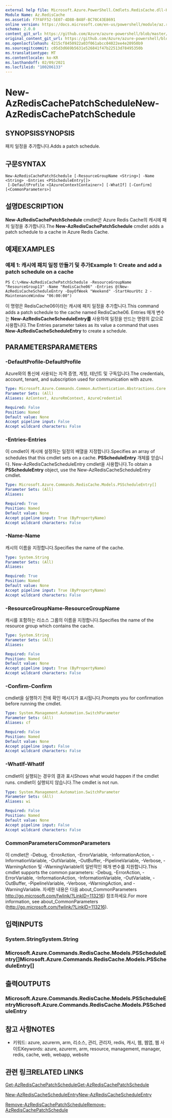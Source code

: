 ```yaml
---
external help file: Microsoft.Azure.PowerShell.Cmdlets.RedisCache.dll-Help.xml
Module Name: Az.RedisCache
ms.assetid: F7FAFF52-5E07-4D88-B48F-BC70C43E8691
online version: https://docs.microsoft.com/en-us/powershell/module/az.rediscache/new-azrediscachepatchschedule
schema: 2.0.0
content_git_url: https://github.com/Azure/azure-powershell/blob/master/src/RedisCache/RedisCache/help/New-AzRedisCachePatchSchedule.md
original_content_git_url: https://github.com/Azure/azure-powershell/blob/master/src/RedisCache/RedisCache/help/New-AzRedisCachePatchSchedule.md
ms.openlocfilehash: 4215cf8450922a03f061abcc04022ee4e20950b9
ms.sourcegitcommit: c05d3d669b5631e526841f47b22513d78495350b
ms.translationtype: MT
ms.contentlocale: ko-KR
ms.lasthandoff: 02/09/2021
ms.locfileid: "100206133"
---
```

# <span data-ttu-id="f0fbf-101">New-AzRedisCachePatchSchedule</span><span class="sxs-lookup"><span data-stu-id="f0fbf-101">New-AzRedisCachePatchSchedule</span></span>

## <span data-ttu-id="f0fbf-102">SYNOPSIS</span><span class="sxs-lookup"><span data-stu-id="f0fbf-102">SYNOPSIS</span></span>
<span data-ttu-id="f0fbf-103">패치 일정을 추가합니다.</span><span class="sxs-lookup"><span data-stu-id="f0fbf-103">Adds a patch schedule.</span></span>

## <span data-ttu-id="f0fbf-104">구문</span><span class="sxs-lookup"><span data-stu-id="f0fbf-104">SYNTAX</span></span>

```
New-AzRedisCachePatchSchedule [-ResourceGroupName <String>] -Name <String> -Entries <PSScheduleEntry[]>
 [-DefaultProfile <IAzureContextContainer>] [-WhatIf] [-Confirm] [<CommonParameters>]
```

## <span data-ttu-id="f0fbf-105">설명</span><span class="sxs-lookup"><span data-stu-id="f0fbf-105">DESCRIPTION</span></span>
<span data-ttu-id="f0fbf-106">**New-AzRedisCachePatchSchedule** cmdlet은 Azure Redis Cache의 캐시에 패치 일정을 추가합니다.</span><span class="sxs-lookup"><span data-stu-id="f0fbf-106">The **New-AzRedisCachePatchSchedule** cmdlet adds a patch schedule to a cache in Azure Redis Cache.</span></span>

## <span data-ttu-id="f0fbf-107">예제</span><span class="sxs-lookup"><span data-stu-id="f0fbf-107">EXAMPLES</span></span>

### <span data-ttu-id="f0fbf-108">예제 1: 캐시에 패치 일정 만들기 및 추가</span><span class="sxs-lookup"><span data-stu-id="f0fbf-108">Example 1: Create and add a patch schedule on a cache</span></span>
```
PS C:\>New-AzRedisCachePatchSchedule -ResourceGroupName "ResourceGroup13" -Name "RedisCache06" -Entries @(New-AzRedisCacheScheduleEntry -DayOfWeek "Weekend" -StartHourUtc 2 -MaintenanceWindow "06:00:00")
```

<span data-ttu-id="f0fbf-109">이 명령은 RedisCache06이라는 캐시에 패치 일정을 추가합니다.</span><span class="sxs-lookup"><span data-stu-id="f0fbf-109">This command adds a patch schedule to the cache named RedisCache06.</span></span>
<span data-ttu-id="f0fbf-110">Entries 매개 변수는 **New-AzRedisCacheScheduleEntry를** 사용하여 일정을 만드는 명령의 값으로 사용합니다.</span><span class="sxs-lookup"><span data-stu-id="f0fbf-110">The Entries parameter takes as its value a command that uses **New-AzRedisCacheScheduleEntry** to create a schedule.</span></span>

## <span data-ttu-id="f0fbf-111">PARAMETERS</span><span class="sxs-lookup"><span data-stu-id="f0fbf-111">PARAMETERS</span></span>

### <span data-ttu-id="f0fbf-112">-DefaultProfile</span><span class="sxs-lookup"><span data-stu-id="f0fbf-112">-DefaultProfile</span></span>
<span data-ttu-id="f0fbf-113">Azure와의 통신에 사용되는 자격 증명, 계정, 테넌트 및 구독입니다.</span><span class="sxs-lookup"><span data-stu-id="f0fbf-113">The credentials, account, tenant, and subscription used for communication with azure.</span></span>

```yaml
Type: Microsoft.Azure.Commands.Common.Authentication.Abstractions.Core.IAzureContextContainer
Parameter Sets: (All)
Aliases: AzContext, AzureRmContext, AzureCredential

Required: False
Position: Named
Default value: None
Accept pipeline input: False
Accept wildcard characters: False
```

### <span data-ttu-id="f0fbf-114">-Entries</span><span class="sxs-lookup"><span data-stu-id="f0fbf-114">-Entries</span></span>
<span data-ttu-id="f0fbf-115">이 cmdlet이 캐시에 설정하는 일정의 배열을 지정합니다.</span><span class="sxs-lookup"><span data-stu-id="f0fbf-115">Specifies an array of schedules that this cmdlet sets on a cache.</span></span> <span data-ttu-id="f0fbf-116">**PSScheduleEntry** 개체를 얻습니다. New-AzRedisCacheScheduleEntry cmdlet을 사용합니다.</span><span class="sxs-lookup"><span data-stu-id="f0fbf-116">To obtain a **PSScheduleEntry** object, use the New-AzRedisCacheScheduleEntry cmdlet.</span></span>

```yaml
Type: Microsoft.Azure.Commands.RedisCache.Models.PSScheduleEntry[]
Parameter Sets: (All)
Aliases:

Required: True
Position: Named
Default value: None
Accept pipeline input: True (ByPropertyName)
Accept wildcard characters: False
```

### <span data-ttu-id="f0fbf-117">-Name</span><span class="sxs-lookup"><span data-stu-id="f0fbf-117">-Name</span></span>
<span data-ttu-id="f0fbf-118">캐시의 이름을 지정합니다.</span><span class="sxs-lookup"><span data-stu-id="f0fbf-118">Specifies the name of the cache.</span></span>

```yaml
Type: System.String
Parameter Sets: (All)
Aliases:

Required: True
Position: Named
Default value: None
Accept pipeline input: True (ByPropertyName)
Accept wildcard characters: False
```

### <span data-ttu-id="f0fbf-119">-ResourceGroupName</span><span class="sxs-lookup"><span data-stu-id="f0fbf-119">-ResourceGroupName</span></span>
<span data-ttu-id="f0fbf-120">캐시를 포함하는 리소스 그룹의 이름을 지정합니다.</span><span class="sxs-lookup"><span data-stu-id="f0fbf-120">Specifies the name of the resource group which contains the cache.</span></span>

```yaml
Type: System.String
Parameter Sets: (All)
Aliases:

Required: False
Position: Named
Default value: None
Accept pipeline input: True (ByPropertyName)
Accept wildcard characters: False
```

### <span data-ttu-id="f0fbf-121">-Confirm</span><span class="sxs-lookup"><span data-stu-id="f0fbf-121">-Confirm</span></span>
<span data-ttu-id="f0fbf-122">cmdlet을 실행하기 전에 확인 메시지가 표시됩니다.</span><span class="sxs-lookup"><span data-stu-id="f0fbf-122">Prompts you for confirmation before running the cmdlet.</span></span>

```yaml
Type: System.Management.Automation.SwitchParameter
Parameter Sets: (All)
Aliases: cf

Required: False
Position: Named
Default value: None
Accept pipeline input: False
Accept wildcard characters: False
```

### <span data-ttu-id="f0fbf-123">-WhatIf</span><span class="sxs-lookup"><span data-stu-id="f0fbf-123">-WhatIf</span></span>
<span data-ttu-id="f0fbf-124">cmdlet이 실행되는 경우의 결과 표시</span><span class="sxs-lookup"><span data-stu-id="f0fbf-124">Shows what would happen if the cmdlet runs.</span></span> <span data-ttu-id="f0fbf-125">cmdlet이 실행되지 않습니다.</span><span class="sxs-lookup"><span data-stu-id="f0fbf-125">The cmdlet is not run.</span></span>

```yaml
Type: System.Management.Automation.SwitchParameter
Parameter Sets: (All)
Aliases: wi

Required: False
Position: Named
Default value: None
Accept pipeline input: False
Accept wildcard characters: False
```

### <span data-ttu-id="f0fbf-126">CommonParameters</span><span class="sxs-lookup"><span data-stu-id="f0fbf-126">CommonParameters</span></span>
<span data-ttu-id="f0fbf-127">이 cmdlet은 -Debug, -ErrorAction, -ErrorVariable, -InformationAction, -InformationVariable, -OutVariable, -OutBuffer, -PipelineVariable, -Verbose, -WarningAction 및 -WarningVariable의 일반적인 매개 변수를 지원합니다.</span><span class="sxs-lookup"><span data-stu-id="f0fbf-127">This cmdlet supports the common parameters: -Debug, -ErrorAction, -ErrorVariable, -InformationAction, -InformationVariable, -OutVariable, -OutBuffer, -PipelineVariable, -Verbose, -WarningAction, and -WarningVariable.</span></span> <span data-ttu-id="f0fbf-128">자세한 내용은 다음 about_CommonParameters http://go.microsoft.com/fwlink/?LinkID=113216) 참조하세요.</span><span class="sxs-lookup"><span data-stu-id="f0fbf-128">For more information, see about_CommonParameters (http://go.microsoft.com/fwlink/?LinkID=113216).</span></span>

## <span data-ttu-id="f0fbf-129">입력</span><span class="sxs-lookup"><span data-stu-id="f0fbf-129">INPUTS</span></span>

### <span data-ttu-id="f0fbf-130">System.String</span><span class="sxs-lookup"><span data-stu-id="f0fbf-130">System.String</span></span>

### <span data-ttu-id="f0fbf-131">Microsoft.Azure.Commands.RedisCache.Models.PSScheduleEntry[]</span><span class="sxs-lookup"><span data-stu-id="f0fbf-131">Microsoft.Azure.Commands.RedisCache.Models.PSScheduleEntry[]</span></span>

## <span data-ttu-id="f0fbf-132">출력</span><span class="sxs-lookup"><span data-stu-id="f0fbf-132">OUTPUTS</span></span>

### <span data-ttu-id="f0fbf-133">Microsoft.Azure.Commands.RedisCache.Models.PSScheduleEntry</span><span class="sxs-lookup"><span data-stu-id="f0fbf-133">Microsoft.Azure.Commands.RedisCache.Models.PSScheduleEntry</span></span>

## <span data-ttu-id="f0fbf-134">참고 사항</span><span class="sxs-lookup"><span data-stu-id="f0fbf-134">NOTES</span></span>
* <span data-ttu-id="f0fbf-135">키워드: azure, azurerm, arm, 리소스, 관리, 관리자, redis, 캐시, 웹, 웹앱, 웹 사이트</span><span class="sxs-lookup"><span data-stu-id="f0fbf-135">Keywords: azure, azurerm, arm, resource, management, manager, redis, cache, web, webapp, website</span></span>

## <span data-ttu-id="f0fbf-136">관련 링크</span><span class="sxs-lookup"><span data-stu-id="f0fbf-136">RELATED LINKS</span></span>

[<span data-ttu-id="f0fbf-137">Get-AzRedisCachePatchSchedule</span><span class="sxs-lookup"><span data-stu-id="f0fbf-137">Get-AzRedisCachePatchSchedule</span></span>](./Get-AzRedisCachePatchSchedule.md)

[<span data-ttu-id="f0fbf-138">New-AzRedisCacheScheduleEntry</span><span class="sxs-lookup"><span data-stu-id="f0fbf-138">New-AzRedisCacheScheduleEntry</span></span>](./New-AzRedisCacheScheduleEntry.md)

[<span data-ttu-id="f0fbf-139">Remove-AzRedisCachePatchSchedule</span><span class="sxs-lookup"><span data-stu-id="f0fbf-139">Remove-AzRedisCachePatchSchedule</span></span>](./Remove-AzRedisCachePatchSchedule.md)


